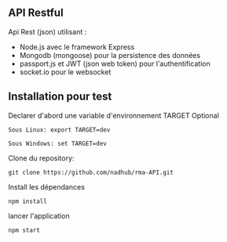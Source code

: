 ## API Restful  
Api Rest (json) utilisant :

- Node.js avec le framework Express
- Mongodb (mongoose) pour la persistence des données
- passport.js et JWT (json web token) pour l'authentification
- socket.io pour le websocket

## Installation pour test

Declarer d'abord une variable d'environnement TARGET Optional
```
Sous Linux: export TARGET=dev
```
```
Sous Windows: set TARGET=dev
```
Clone du repository: 
```
git clone https://github.com/nadhub/rma-API.git
```
Install les dépendances 

```
npm install
``` 
lancer l'application 
```
npm start
```

